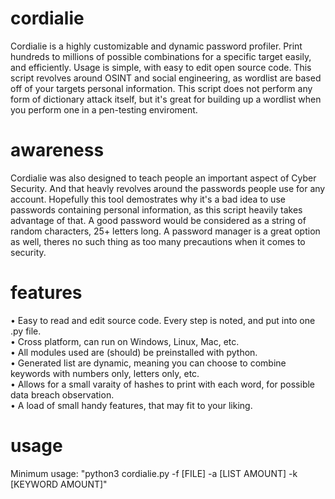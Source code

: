 # cordialie
Cordialie is a highly customizable and dynamic password profiler. Print hundreds to millions of possible combinations for a specific target easily, and efficiently. Usage is simple, with easy to edit open source code.  This script revolves around OSINT and social engineering, as wordlist are based off of your targets personal information.
This script does not perform any form of dictionary attack itself, but it's great for building up a wordlist when you perform one in a pen-testing enviroment.

# awareness
Cordialie was also designed to teach people an important aspect of Cyber Security.  And that heavly revolves around the passwords people use for any account.  Hopefully this 
tool demostrates why it's a bad idea to use passwords containing personal information, as this script heavily takes advantage of that.  A good password would be considered as a string of random characters, 25+ letters long.  A password manager is a great option as well, theres no such thing as too many precautions when it comes to security.

# features
• Easy to read and edit source code. Every step is noted, and put into one .py file.<br/>
• Cross platform, can run on Windows, Linux, Mac, etc.<br/>
• All modules used are (should) be preinstalled with python.<br/>
• Generated list are dynamic, meaning you can choose to combine keywords with numbers only, letters only, etc.<br/>
• Allows for a small varaity of hashes to print with each word, for possible data breach observation.<br/>
• A load of small handy features, that may fit to your liking.

# usage
Minimum usage: "python3 cordialie.py -f [FILE] -a [LIST AMOUNT] -k [KEYWORD AMOUNT]"
